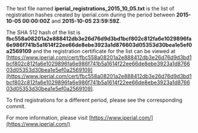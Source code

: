 The text file named **iperial_registrations_2015_10_05.txt** is the list of registration hashes created by iperial.com during the period between **2015-10-05 00:00:00Z** and **2015-10-05 23:59:59Z**.

The SHA 512 hash of the list is **fbc558a08201a2e888412db3e26d76d9d3bd1bcf802c812fa6e1029896fa6e986f741b5a1614f22ee66de8ebe3923a1d876603d05353d30bea1e5ef0a2569109** and the registration certificate for the list can be viewed at [https://www.iperial.com/cert/fbc558a08201a2e888412db3e26d76d9d3bd1bcf802c812fa6e1029896fa6e986f741b5a1614f22ee66de8ebe3923a1d876603d05353d30bea1e5ef0a2569109](https://www.iperial.com/cert/fbc558a08201a2e888412db3e26d76d9d3bd1bcf802c812fa6e1029896fa6e986f741b5a1614f22ee66de8ebe3923a1d876603d05353d30bea1e5ef0a2569109).

To find registrations for a different period, please see the corresponding commit.

For more information, please visit [https://www.iperial.com/](https://www.iperial.com/)
